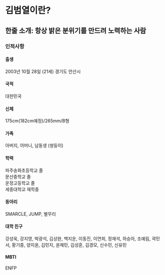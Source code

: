 # 김범열이란?
## 한줄 소개: 항상 밝은 분위기를 만드려 노력하는 사람
### 인적사항 
#### 출생
2003년 10월 28일 (21세)
경기도 안산시
#### 국적
대한민국
#### 신체
175cm(182cm예정)/265mm/B형 
#### 가족 
아버지, 어머니, 남동생 (쌍둥이)
#### 학력
 파주송화초등학교 졸\
 문산중학교 졸\
 운정고등학교 졸\
 세종대학교 재학중
#### 동아리
SMARCLE, JUMP, 별무리
#### 대학 친구
강성욱, 강지영, 박광석, 김상완, 백지운, 이동진, 이연희, 정재석, 하승아, 조예림, 곽민서, 황기중, 양지윤, 김민지, 윤채민, 김성훈, 김경모, 신수민, 신유민
#### MBTI
ENFP
